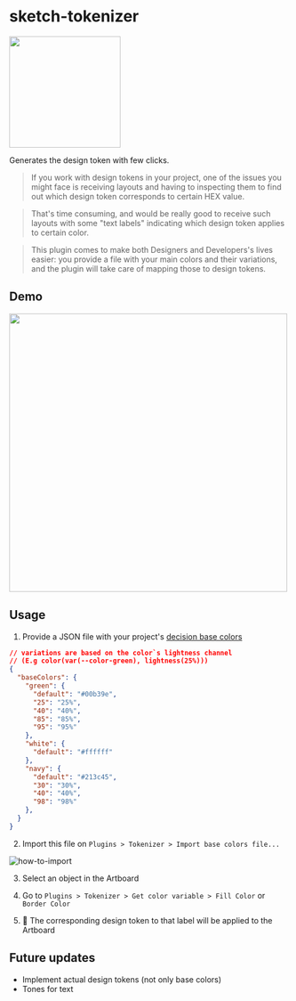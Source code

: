 # sketch-tokenizer

<img src="https://image.ibb.co/cyYXXT/Screen_Shot_2018_07_12_at_17_08_15.png" width="200" />

Generates the design token with few clicks.

> If you work with design tokens in your project, one of the issues you might face is receiving layouts and having to inspecting them to find out which design token corresponds to certain HEX value.

> That's time consuming, and would be really good to receive such layouts with some "text labels" indicating which design token applies to certain color.

> This plugin comes to make both Designers and Developers's lives easier: you provide a file with your main colors and their variations, and the plugin will take care of mapping those to design tokens.


## Demo

<img src="http://g.recordit.co/Pw1Ut79guk.gif" width="500" />

## Usage

1. Provide a JSON file with your project's [decision base colors](https://medium.com/eightshapes-llc/tokens-in-design-systems-25dd82d58421)

````json
// variations are based on the color`s lightness channel
// (E.g color(var(--color-green), lightness(25%)))
{
  "baseColors": {
    "green": {
      "default": "#00b39e",
      "25": "25%",
      "40": "40%",
      "85": "85%",
      "95": "95%"
    },
    "white": {
      "default": "#ffffff"
    },
    "navy": {
      "default": "#213c45",
      "30": "30%",
      "40": "40%",
      "98": "98%"
    },
  }
}
````

2. Import this file on `Plugins > Tokenizer > Import base colors file...`

![how-to-import](http://g.recordit.co/FK9uXWnFa7.gif)

3. Select an object in the Artboard

4. Go to `Plugins > Tokenizer > Get color variable > Fill Color` or `Border Color`

5. 🎉 The corresponding design token to that label will be applied to the Artboard

## Future updates

- Implement actual design tokens (not only base colors)
- Tones for text
